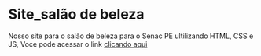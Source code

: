 # Site_salão de beleza
 Nosso site para o salão de beleza para o Senac PE ultilizando HTML, CSS e JS, 
 Voce pode acessar o link [clicando aqui](file:///C:/Users/Junior/Downloads/Sal%C3%A3o%20de%20Beleza/cadastro.html)
